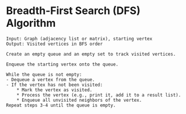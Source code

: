 # **Breadth-First Search (DFS) Algorithm**

    Input: Graph (adjacency list or matrix), starting vertex
    Output: Visited vertices in BFS order

    Create an empty queue and an empty set to track visited vertices.
    
    Enqueue the starting vertex onto the queue.
    
    While the queue is not empty:
    - Dequeue a vertex from the queue.
    - If the vertex has not been visited:
        * Mark the vertex as visited.
        * Process the vertex (e.g., print it, add it to a result list).
        * Enqueue all unvisited neighbors of the vertex.
    Repeat steps 3-4 until the queue is empty.